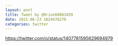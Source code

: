 ```yaml
--- 
layout: post 
title: Tweet by @Orion60863459 
date: 2021-06-23 1624476276 
categories: twitter 
--- 
```

https://twitter.com/o/status/1407781595629694979